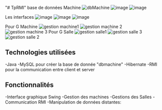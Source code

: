 "# TpRMI" 
base de données Machine
![dbMachine](https://github.com/AminaLagnidi/TpRMI/assets/146132357/ef56506d-29cc-4496-bc0d-5d6dc6929203)
![image](https://github.com/AminaLagnidi/TpRMI/assets/146132357/6cab1bec-1bd7-4e34-ae8c-a92ac2859f28)
![image](https://github.com/AminaLagnidi/TpRMI/assets/146132357/826b35d2-3929-46cb-8962-87841c232d4d)

Les interfaces
![image](https://github.com/AminaLagnidi/TpRMI/assets/146132357/3ff49cb1-2047-4192-8414-1b8f4ddee9ac)
![image](https://github.com/AminaLagnidi/TpRMI/assets/146132357/3547fd3d-26f5-49af-866a-921614b2ac3e)
![image](https://github.com/AminaLagnidi/TpRMI/assets/146132357/9444d46d-f72a-49d6-b794-860040dce969)

Pour G Machine
![gestion machine1](https://github.com/AminaLagnidi/TpRMI/assets/146132357/73cb79e8-e252-4d27-b1d1-532ed7dfc58e)
![gestion machine 2](https://github.com/AminaLagnidi/TpRMI/assets/146132357/ee8d36eb-24fc-464d-9217-4bf16181e471)
![gestion machine 3](https://github.com/AminaLagnidi/TpRMI/assets/146132357/a075c49a-f772-48a8-99c8-9ee8b84dfa60)
Pour G Salle
![gestion salle1](https://github.com/AminaLagnidi/TpRMI/assets/146132357/a8a395a6-9fd0-4660-bada-40c4ce5dde6a)
![gestion salle 3](https://github.com/AminaLagnidi/TpRMI/assets/146132357/38b2bdfd-91bf-46b8-9f46-1f8c9c1455c2)
![gestion salle 2](https://github.com/AminaLagnidi/TpRMI/assets/146132357/290a81a5-961d-45bf-b0ea-d7120641c1f7)
## Technologies utilisées
-Java 
-MySQL pour créer la base de donnée "dbmachine"
-Hibernate 
-RMI pour la communication entre client et server
## Fonctionnalités
-Interface graphique Swing
-Gestion des machines
-Gestions des Salles
-Communication RMI
-Manipulation de données distantes:

